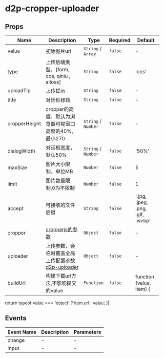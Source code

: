# d2p-cropper-uploader

## Props

<!-- @vuese:d2p-cropper-uploader:props:start -->
|Name|Description|Type|Required|Default|
|---|---|---|---|---|
|value|初始图片url|`String` / `Array`|`false`|-|
|type|上传后端类型，[form, cos, qiniu , alioss]|`String`|`false`|'cos'|
|uploadTip|上传提示|`String`|`false`|-|
|title|对话框标题|`String`|`false`|-|
|cropperHeight|cropper的高度，默认为浏览器可视窗口高度的40%，最小270|`String` / `Number`|`false`|-|
|dialogWidth|对话框宽度，默认50%|`String` / `Number`|`false`|'50%'|
|maxSize|图片大小限制，单位MB|`Number`|`false`|5|
|limit|图片数量限制,0为不限制|`Number`|`false`|1|
|accept|可接收的文件后缀|`String`|`false`|'.jpg, .jpeg, .png, .gif, .webp'|
|cropper|[cropperjs的参数](https://github.com/fengyuanchen/cropperjs)|`Object`|`false`|-|
|uploader|上传参数，会临时覆盖全局上传配置参数[d2p-uploader](/guide/extends/uploader.html)|`Object`|`false`|-|
|buildUrl|构建下载url方法,不影响提交的value|`Function`|`false`|function (value, item) {
  return typeof value === 'object' ? item.url : value;
}|

<!-- @vuese:d2p-cropper-uploader:props:end -->


## Events

<!-- @vuese:d2p-cropper-uploader:events:start -->
|Event Name|Description|Parameters|
|---|---|---|
|change|-|-|
|input|-|-|

<!-- @vuese:d2p-cropper-uploader:events:end -->


